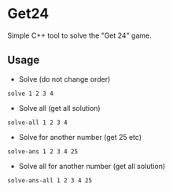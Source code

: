 # Get24
Simple C++ tool to solve the "Get 24" game. 
## Usage
- Solve (do not change order)
```
solve 1 2 3 4
```
- Solve all (get all solution)
```
solve-all 1 2 3 4
```
- Solve for another number (get 25 etc)
```
solve-ans 1 2 3 4 25
```
- Solve all for another number (get all solution)
```
solve-ans-all 1 2 3 4 25
```
